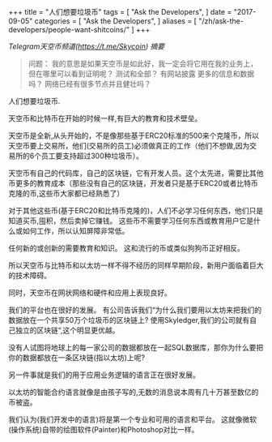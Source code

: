 +++
title = "人们想要垃圾币"
tags = [
    "Ask the Developers",
]
date = "2017-09-05"
categories = [
    "Ask the Developers",
]
aliases = [
	"/zh/ask-the-developers/people-want-shitcoins/"
]
+++

*Telegram天空币频道(https://t.me/Skycoin) 摘要*

>问题：
我的意思是如果天空币是如此好，我一定会将它用在我的业务上，但在哪里可以看到证明呢？ 测试和全部？ 有网站披露
更多的信息和数据吗？ 网络已经有很多节点并且健壮吗？

人们想要垃圾币.

天空币和比特币在开始的时候一样,有巨大的教育和技术壁垒。

天空币是全新,从头开始的，不是像那些基于ERC20标准的500来个克隆币，所以天空币要上交易所，他们(交易所的员工)必须做真正的工作（他们不想做,因为交易所的6个员工要支持超过300种垃圾币）。


天空币有自己的代码库，自己的区块链，它有开发人员。这个太先进，需要比其他币更多的教育成本（那些没有自己的区块链，开发者只是基于ERC20或者比特币克隆的币,这些币大家都已经熟悉了）


对于其他这些币(基于ERC20和比特币克隆的)，人们不必学习任何东西，他们只是知道买币,囤积，然后卖掉它赚钱。 这些币不需要学习任何东西或教育用户它是什么或如何工作，所以认知屏障非常低。

任何新的或创新的需要教育和知识。 这和流行的币或类似狗狗币正好相反。

所以天空币与比特币和以太坊一样不得不经历的同样早期阶段，新用户面临着巨大的技术障碍。

同时，天空币在网状网络和硬件和应用上表现良好。

我们的平台也在很好的发展。 有公司告诉我们“为什么我们要用以太坊来把我们的数据放在一个共享50万个垃圾币的区块链上? 使用Skyledger,我们的公司就有自己独立的区块链“,这个明显更优越。

没有人试图将地球上的每一家公司的数据都放在一起SQL数据库，那你为什么要把你的数据都放在一条区块链(指以太坊)上呢?

另一件事就是我们的用于应用业务逻辑的语言正在很好发展。

以太坊的智能合约语言就像是由孩子写的,无数的消息说本周有几十万甚至数亿的币被盗。

我们认为(我们开发中的语言)将是第一个专业和可用的语言和平台。 这就像微软(操作系统)自带的绘图软件(Painter)和Photoshop对比一样。
